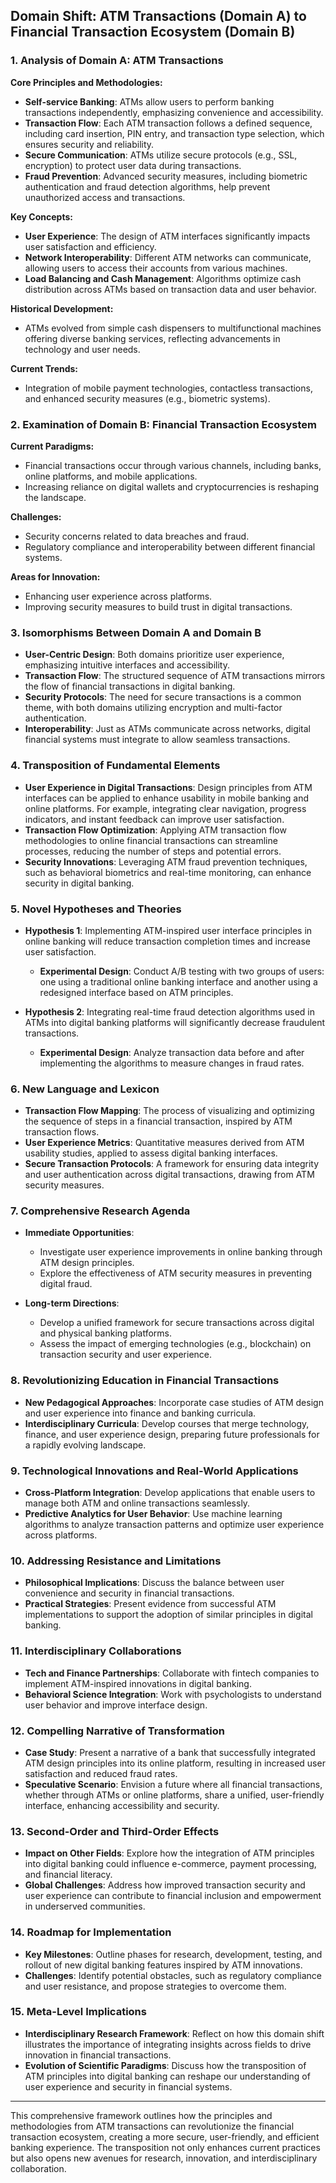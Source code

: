 ## Domain Shift: ATM Transactions (Domain A) to Financial Transaction Ecosystem (Domain B)

### 1. Analysis of Domain A: ATM Transactions

**Core Principles and Methodologies:**
- **Self-service Banking**: ATMs allow users to perform banking transactions independently, emphasizing convenience and accessibility.
- **Transaction Flow**: Each ATM transaction follows a defined sequence, including card insertion, PIN entry, and transaction type selection, which ensures security and reliability.
- **Secure Communication**: ATMs utilize secure protocols (e.g., SSL, encryption) to protect user data during transactions.
- **Fraud Prevention**: Advanced security measures, including biometric authentication and fraud detection algorithms, help prevent unauthorized access and transactions.

**Key Concepts:**
- **User Experience**: The design of ATM interfaces significantly impacts user satisfaction and efficiency.
- **Network Interoperability**: Different ATM networks can communicate, allowing users to access their accounts from various machines.
- **Load Balancing and Cash Management**: Algorithms optimize cash distribution across ATMs based on transaction data and user behavior.

**Historical Development:**
- ATMs evolved from simple cash dispensers to multifunctional machines offering diverse banking services, reflecting advancements in technology and user needs.

**Current Trends:**
- Integration of mobile payment technologies, contactless transactions, and enhanced security measures (e.g., biometric systems).

### 2. Examination of Domain B: Financial Transaction Ecosystem

**Current Paradigms:**
- Financial transactions occur through various channels, including banks, online platforms, and mobile applications.
- Increasing reliance on digital wallets and cryptocurrencies is reshaping the landscape.

**Challenges:**
- Security concerns related to data breaches and fraud.
- Regulatory compliance and interoperability between different financial systems.

**Areas for Innovation:**
- Enhancing user experience across platforms.
- Improving security measures to build trust in digital transactions.

### 3. Isomorphisms Between Domain A and Domain B

- **User-Centric Design**: Both domains prioritize user experience, emphasizing intuitive interfaces and accessibility.
- **Transaction Flow**: The structured sequence of ATM transactions mirrors the flow of financial transactions in digital banking.
- **Security Protocols**: The need for secure transactions is a common theme, with both domains utilizing encryption and multi-factor authentication.
- **Interoperability**: Just as ATMs communicate across networks, digital financial systems must integrate to allow seamless transactions.

### 4. Transposition of Fundamental Elements

- **User Experience in Digital Transactions**: Design principles from ATM interfaces can be applied to enhance usability in mobile banking and online platforms. For example, integrating clear navigation, progress indicators, and instant feedback can improve user satisfaction.
- **Transaction Flow Optimization**: Applying ATM transaction flow methodologies to online financial transactions can streamline processes, reducing the number of steps and potential errors.
- **Security Innovations**: Leveraging ATM fraud prevention techniques, such as behavioral biometrics and real-time monitoring, can enhance security in digital banking.

### 5. Novel Hypotheses and Theories

- **Hypothesis 1**: Implementing ATM-inspired user interface principles in online banking will reduce transaction completion times and increase user satisfaction.
  - **Experimental Design**: Conduct A/B testing with two groups of users: one using a traditional online banking interface and another using a redesigned interface based on ATM principles.

- **Hypothesis 2**: Integrating real-time fraud detection algorithms used in ATMs into digital banking platforms will significantly decrease fraudulent transactions.
  - **Experimental Design**: Analyze transaction data before and after implementing the algorithms to measure changes in fraud rates.

### 6. New Language and Lexicon

- **Transaction Flow Mapping**: The process of visualizing and optimizing the sequence of steps in a financial transaction, inspired by ATM transaction flows.
- **User Experience Metrics**: Quantitative measures derived from ATM usability studies, applied to assess digital banking interfaces.
- **Secure Transaction Protocols**: A framework for ensuring data integrity and user authentication across digital transactions, drawing from ATM security measures.

### 7. Comprehensive Research Agenda

- **Immediate Opportunities**:
  - Investigate user experience improvements in online banking through ATM design principles.
  - Explore the effectiveness of ATM security measures in preventing digital fraud.

- **Long-term Directions**:
  - Develop a unified framework for secure transactions across digital and physical banking platforms.
  - Assess the impact of emerging technologies (e.g., blockchain) on transaction security and user experience.

### 8. Revolutionizing Education in Financial Transactions

- **New Pedagogical Approaches**: Incorporate case studies of ATM design and user experience into finance and banking curricula.
- **Interdisciplinary Curricula**: Develop courses that merge technology, finance, and user experience design, preparing future professionals for a rapidly evolving landscape.

### 9. Technological Innovations and Real-World Applications

- **Cross-Platform Integration**: Develop applications that enable users to manage both ATM and online transactions seamlessly.
- **Predictive Analytics for User Behavior**: Use machine learning algorithms to analyze transaction patterns and optimize user experience across platforms.

### 10. Addressing Resistance and Limitations

- **Philosophical Implications**: Discuss the balance between user convenience and security in financial transactions.
- **Practical Strategies**: Present evidence from successful ATM implementations to support the adoption of similar principles in digital banking.

### 11. Interdisciplinary Collaborations

- **Tech and Finance Partnerships**: Collaborate with fintech companies to implement ATM-inspired innovations in digital banking.
- **Behavioral Science Integration**: Work with psychologists to understand user behavior and improve interface design.

### 12. Compelling Narrative of Transformation

- **Case Study**: Present a narrative of a bank that successfully integrated ATM design principles into its online platform, resulting in increased user satisfaction and reduced fraud rates.
- **Speculative Scenario**: Envision a future where all financial transactions, whether through ATMs or online platforms, share a unified, user-friendly interface, enhancing accessibility and security.

### 13. Second-Order and Third-Order Effects

- **Impact on Other Fields**: Explore how the integration of ATM principles into digital banking could influence e-commerce, payment processing, and financial literacy.
- **Global Challenges**: Address how improved transaction security and user experience can contribute to financial inclusion and empowerment in underserved communities.

### 14. Roadmap for Implementation

- **Key Milestones**: Outline phases for research, development, testing, and rollout of new digital banking features inspired by ATM innovations.
- **Challenges**: Identify potential obstacles, such as regulatory compliance and user resistance, and propose strategies to overcome them.

### 15. Meta-Level Implications

- **Interdisciplinary Research Framework**: Reflect on how this domain shift illustrates the importance of integrating insights across fields to drive innovation in financial transactions.
- **Evolution of Scientific Paradigms**: Discuss how the transposition of ATM principles into digital banking can reshape our understanding of user experience and security in financial systems.

---

This comprehensive framework outlines how the principles and methodologies from ATM transactions can revolutionize the financial transaction ecosystem, creating a more secure, user-friendly, and efficient banking experience. The transposition not only enhances current practices but also opens new avenues for research, innovation, and interdisciplinary collaboration.